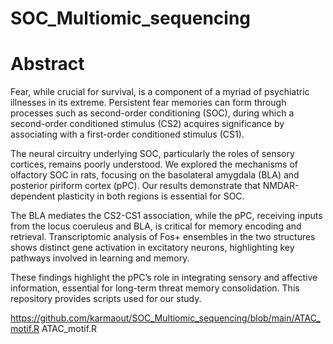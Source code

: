 # SOC_Multiomic_sequencing

# Abstract

Fear, while crucial for survival, is a component of a myriad of psychiatric illnesses in its extreme. Persistent fear memories can form through processes such as second-order conditioning (SOC), during which a second-order conditioned stimulus (CS2) acquires significance by associating with a first-order conditioned stimulus (CS1).

The neural circuitry underlying SOC, particularly the roles of sensory cortices, remains poorly understood. We explored the mechanisms of olfactory SOC in rats, focusing on the basolateral amygdala (BLA) and posterior piriform cortex (pPC). Our results demonstrate that NMDAR-dependent plasticity in both regions is essential for SOC. 

The BLA mediates the CS2-CS1 association, while the pPC, receiving inputs from the locus coeruleus and BLA, is critical for memory encoding and retrieval. Transcriptomic analysis of Fos+ ensembles in the two structures shows distinct gene activation in excitatory neurons, highlighting key pathways involved in learning and memory.

These findings highlight the pPC’s role in integrating sensory and affective information, essential for long-term threat memory consolidation.
This repository provides scripts used for our study. 

https://github.com/karmaout/SOC_Multiomic_sequencing/blob/main/ATAC_motif.R
ATAC_motif.R

